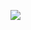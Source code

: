 [![](https://github-readme-stats.vercel.app/api?username=sahroush)](https://github.com/sahroush/github-readme-stats)
